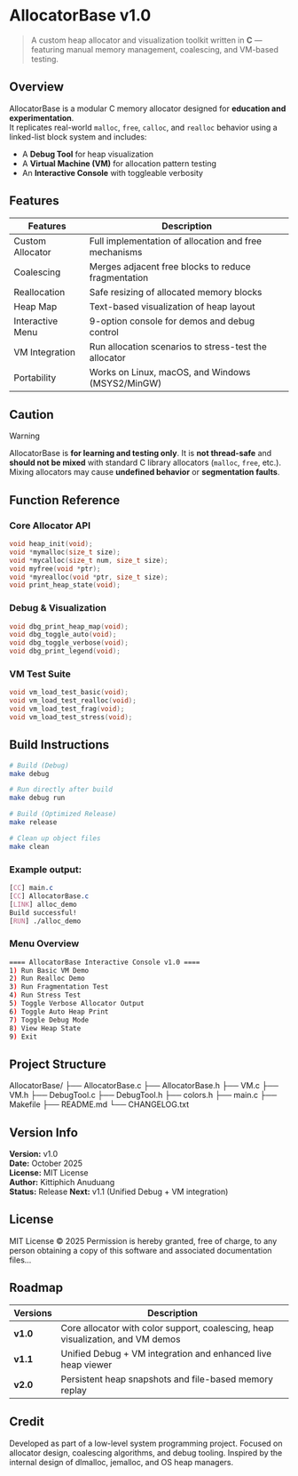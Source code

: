 # AllocatorBase v1.0
> A custom heap allocator and visualization toolkit written in **C** — featuring manual memory management, coalescing, and VM-based testing.

## Overview
AllocatorBase is a modular C memory allocator designed for **education and experimentation**.  
It replicates real-world `malloc`, `free`, `calloc`, and `realloc` behavior using a linked-list block system and includes:
- A **Debug Tool** for heap visualization
- A **Virtual Machine (VM)** for allocation pattern testing
- An **Interactive Console** with toggleable verbosity

## Features
|     Features     |                      Description                      |
|------------------|-------------------------------------------------------|
| Custom Allocator | Full implementation of allocation and free mechanisms |
| Coalescing       | Merges adjacent free blocks to reduce fragmentation   |
| Reallocation     | Safe resizing of allocated memory blocks              |
| Heap Map         | Text-based visualization of heap layout               |
| Interactive Menu | 9-option console for demos and debug control          |
| VM Integration   | Run allocation scenarios to stress-test the allocator |
| Portability      | Works on Linux, macOS, and Windows (MSYS2/MinGW)      |

## Caution
> [!warning]
> AllocatorBase is **for learning and testing only**.
> It is **not thread-safe** and **should not be mixed** with standard C library allocators (`malloc`, `free`, etc.).
> Mixing allocators may cause **undefined behavior** or **segmentation faults**.

## Function Reference

### Core Allocator API
```c
void heap_init(void);
void *mymalloc(size_t size);
void *mycalloc(size_t num, size_t size);
void myfree(void *ptr);
void *myrealloc(void *ptr, size_t size);
void print_heap_state(void);
```
### Debug & Visualization
```c
void dbg_print_heap_map(void);
void dbg_toggle_auto(void);
void dbg_toggle_verbose(void);
void dbg_print_legend(void);
```

### VM Test Suite
```c
void vm_load_test_basic(void);
void vm_load_test_realloc(void);
void vm_load_test_frag(void);
void vm_load_test_stress(void);
```

## Build Instructions
```bash
# Build (Debug)
make debug

# Run directly after build
make debug run

# Build (Optimized Release)
make release

# Clean up object files
make clean
```

### Example output:
```CSS
[CC] main.c
[CC] AllocatorBase.c
[LINK] alloc_demo
Build successful!
[RUN] ./alloc_demo
```

### Menu Overview
```bash
==== AllocatorBase Interactive Console v1.0 ====
1) Run Basic VM Demo
2) Run Realloc Demo
3) Run Fragmentation Test
4) Run Stress Test
5) Toggle Verbose Allocator Output
6) Toggle Auto Heap Print
7) Toggle Debug Mode
8) View Heap State
9) Exit
```

## Project Structure
AllocatorBase/
├── AllocatorBase.c
├── AllocatorBase.h
├── VM.c
├── VM.h
├── DebugTool.c
├── DebugTool.h
├── colors.h
├── main.c
├── Makefile
├── README.md
└── CHANGELOG.txt

## Version Info  
**Version:** v1.0  
**Date:** October 2025  
**License:** MIT License  
**Author:** Kittiphich Anuduang  
**Status:** Release
**Next:** v1.1 (Unified Debug + VM integration)

## License
MIT License © 2025
Permission is hereby granted, free of charge, to any person obtaining a copy
of this software and associated documentation files...

## Roadmap  
| Versions |                                   Description                                   |
|----------|---------------------------------------------------------------------------------|
| **v1.0** | Core allocator with color support, coalescing, heap visualization, and VM demos |
| **v1.1** | Unified Debug + VM integration and enhanced live heap viewer                    |
| **v2.0** | Persistent heap snapshots and file-based memory replay                          |

## Credit
Developed as part of a low-level system programming project.
Focused on allocator design, coalescing algorithms, and debug tooling.
Inspired by the internal design of dlmalloc, jemalloc, and OS heap managers.
